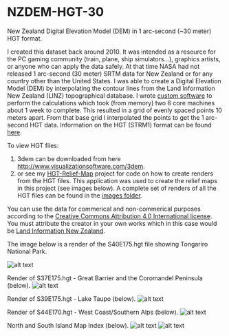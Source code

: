 # NZDEM-HGT-30

New Zealand Digital Elevation Model (DEM) in 1 arc-second (~30 meter) HGT format. 

I created this dataset back around 2010. It was intended as a resource for the PC gaming community (train, plane, ship simulators...), graphics artists, or anyone who can apply the data safely. At that time NASA had not released 1 arc-second (30 meter) SRTM data for New Zealand or for any country other than the United States. I was able to create a Digital Elevation Model (DEM) by interpolating the contour lines from the Land Information New Zealand (LINZ) topographical database. I wrote [custom software](https://github.com/nodecomplete/NZDEM-HGT-30/blob/master/Screenshots/ConversionApp.jpg?raw=true) to perform the calculations which took (from memory) two 6 core machines about 1 week to complete. This resulted in a grid of evenly spaced points 10 meters apart. From that base grid I interpolated the points to get the 1 arc-second HGT data. Information on the HGT (STRM1) format can be found [here](https://dds.cr.usgs.gov/srtm/version2_1/Documentation/SRTM_Topo.pdf).

To view HGT files:
1) 3dem can be downloaded from here http://www.visualizationsoftware.com/3dem. 
2) or see my [HGT-Relief-Map](https://github.com/nodecomplete/HGT-Relief-Map) project for code on how to create renders from the HGT files. This application was used to create the relief maps in this project (see images below). A complete set of renders of all the HGT files can be found in the [images folder](https://github.com/nodecomplete/NZDEM-HGT-30/tree/master/Images).

You can use the data for commerical and non-commerical purposes according to the [Creative Commons Attribution 4.0 International license](https://creativecommons.org/licenses/by/4.0/legalcode). You must attribute the creator in your own works which in this case would be [Land Information New Zealand](https://www.linz.govt.nz/).


The image below is a render of the S40E175.hgt file showing Tongariro National Park.

![alt text](https://github.com/nodecomplete/NZDEM-HGT-30/blob/master/Screenshots/tongariro.jpg)

 
Render of S37E175.hgt - Great Barrier and the Coromandel Peninsula (below).
![alt text](https://github.com/nodecomplete/NZDEM-HGT-30/blob/master/Screenshots/GreatBarrier.jpg)

Render of S39E175.hgt - Lake Taupo (below).
![alt text](https://github.com/nodecomplete/NZDEM-HGT-30/blob/master/Screenshots/Taupo.jpg)

Render of S44E170.hgt - West Coast/Southern Alps (below).
![alt text](https://github.com/nodecomplete/NZDEM-HGT-30/blob/master/Screenshots/WestCoast.jpg)
 
North and South Island Map Index (below).
![alt text](https://github.com/nodecomplete/NZDEM-HGT-30/blob/master/Screenshots/NorthMap.jpg)
![alt text](https://github.com/nodecomplete/NZDEM-HGT-30/blob/master/Screenshots/SouthMap.jpg)
